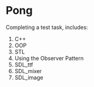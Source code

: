 # Pong

Completing a test task, includes:

1. C++
2. OOP
3. STL
4. Using the Observer Pattern
5. SDL_ttf
6. SDL_mixer
7. SDL_image
